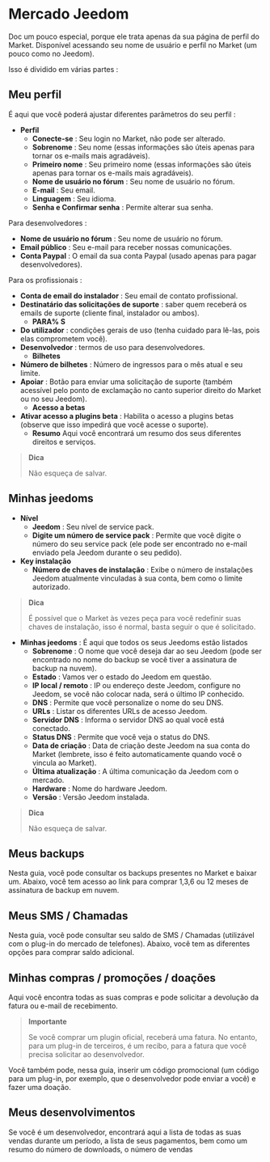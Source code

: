 # Mercado Jeedom

Doc um pouco especial, porque ele trata apenas da sua página de perfil do Market.
Disponível acessando seu nome de usuário e perfil no Market (um pouco como no Jeedom).

Isso é dividido em várias partes :

## Meu perfil

É aqui que você poderá ajustar diferentes parâmetros do seu perfil :

- **Perfil**
  - **Conecte-se** : Seu login no Market, não pode ser alterado.
  - **Sobrenome** : Seu nome (essas informações são úteis apenas para tornar os e-mails mais agradáveis).
  - **Primeiro nome** : Seu primeiro nome (essas informações são úteis apenas para tornar os e-mails mais agradáveis).
  - **Nome de usuário no fórum** : Seu nome de usuário no fórum.
  - **E-mail** : Seu email.
  - **Linguagem** : Seu idioma.
  - **Senha e Confirmar senha** : Permite alterar sua senha.

Para desenvolvedores :

- **Nome de usuário no fórum** : Seu nome de usuário no fórum.
- **Email público** : Seu e-mail para receber nossas comunicações.
- **Conta Paypal** : O email da sua conta Paypal (usado apenas para pagar desenvolvedores).

Para os profissionais :

- **Conta de email do instalador** : Seu email de contato profissional.
- **Destinatário das solicitações de suporte** : saber quem receberá os emails de suporte (cliente final, instalador ou ambos).
  - **PARA% S**
- **Do utilizador** : condições gerais de uso (tenha cuidado para lê-las, pois elas comprometem você).
- **Desenvolvedor** : termos de uso para desenvolvedores.
  - **Bilhetes**
- **Número de bilhetes** : Número de ingressos para o mês atual e seu limite.
- **Apoiar** : Botão para enviar uma solicitação de suporte (também acessível pelo ponto de exclamação no canto superior direito do Market ou no seu Jeedom).
  - **Acesso a betas**
- **Ativar acesso a plugins beta** : Habilita o acesso a plugins betas (observe que isso impedirá que você acesse o suporte).
  - **Resumo** Aqui você encontrará um resumo dos seus diferentes direitos e serviços.

> **Dica**
>
> Não esqueça de salvar.

## Minhas jeedoms

- **Nível**
  - **Jeedom** : Seu nível de service pack.
  - **Digite um número de service pack** : Permite que você digite o número do seu service pack (ele pode ser encontrado no e-mail enviado pela Jeedom durante o seu pedido).
- **Key instalação**
  - **Número de chaves de instalação** : Exibe o número de instalações Jeedom atualmente vinculadas à sua conta, bem como o limite autorizado.

> **Dica**
>
> É possível que o Market às vezes peça para você redefinir suas chaves de instalação, isso é normal, basta seguir o que é solicitado.

- **Minhas jeedoms** : É aqui que todos os seus Jeedoms estão listados
  - **Sobrenome** : O nome que você deseja dar ao seu Jeedom (pode ser encontrado no nome do backup se você tiver a assinatura de backup na nuvem).
  - **Estado** : Vamos ver o estado do Jeedom em questão.
  - **IP local / remoto** : IP ou endereço deste Jeedom, configure no Jeedom, se você não colocar nada, será o último IP conhecido.
  - **DNS** : Permite que você personalize o nome do seu DNS.
  - **URLs** : Listar os diferentes URLs de acesso Jeedom.
  - **Servidor DNS** : Informa o servidor DNS ao qual você está conectado.
  - **Status DNS** : Permite que você veja o status do DNS.
  - **Data de criação** : Data de criação deste Jeedom na sua conta do Market (lembrete, isso é feito automaticamente quando você o vincula ao Market).
  - **Última atualização** : A última comunicação da Jeedom com o mercado.
  - **Hardware** : Nome do hardware Jeedom.
  - **Versão** : Versão Jeedom instalada.

> **Dica**
>
> Não esqueça de salvar.

## Meus backups

Nesta guia, você pode consultar os backups presentes no Market e baixar um. Abaixo, você tem acesso ao link para comprar 1,3,6 ou 12 meses de assinatura de backup em nuvem.

## Meus SMS / Chamadas

Nesta guia, você pode consultar seu saldo de SMS / Chamadas (utilizável com o plug-in do mercado de telefones). Abaixo, você tem as diferentes opções para comprar saldo adicional.

## Minhas compras / promoções / doações

Aqui você encontra todas as suas compras e pode solicitar a devolução da fatura ou e-mail de recebimento.

> **Importante**
>
> Se você comprar um plugin oficial, receberá uma fatura. No entanto, para um plug-in de terceiros, é um recibo, para a fatura que você precisa solicitar ao desenvolvedor.

Você também pode, nessa guia, inserir um código promocional (um código para um plug-in, por exemplo, que o desenvolvedor pode enviar a você) e fazer uma doação.

## Meus desenvolvimentos

Se você é um desenvolvedor, encontrará aqui a lista de todas as suas vendas durante um período, a lista de seus pagamentos, bem como um resumo do número de downloads, o número de vendas
